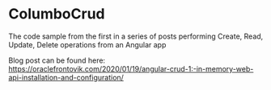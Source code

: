 # ColumboCrud

The code sample from the first in a series of posts performing Create, Read, Update, Delete operations from an Angular app

Blog post can be found here: https://oraclefrontovik.com/2020/01/19/angular-crud-1:-in-memory-web-api-installation-and-configuration/
